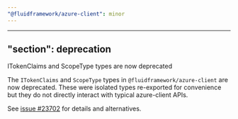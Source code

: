 ```yaml
---
"@fluidframework/azure-client": minor
---
```

---
"section": deprecation
---

ITokenClaims and ScopeType types are now deprecated

The `ITokenClaims` and `ScopeType` types in `@fluidframework/azure-client` are now deprecated. These were isolated types
re-exported for convenience but they do not directly interact with typical azure-client APIs.

See [issue #23702](https://github.com/microsoft/FluidFramework/issues/23702) for details and alternatives.
